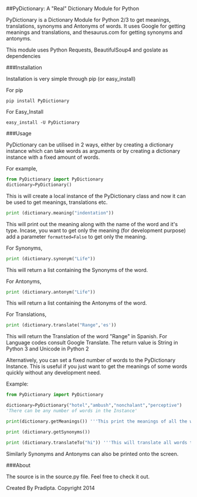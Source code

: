 ##PyDictionary: A "Real" Dictionary Module for Python

PyDictionary is a Dictionary Module for Python 2/3 to get meanings, translations, synonyms and Antonyms of words. It uses Google for getting meanings and translations, and thesaurus.com for getting synonyms and antonyms. 

This module uses Python Requests, BeautifulSoup4 and goslate as dependencies

###Installation

Installation is very simple through pip (or easy_install)

For pip

```
pip install PyDictionary
```

For Easy_Install

```
easy_install -U PyDictionary
```

###Usage

PyDictionary can be utilised in 2 ways, either by creating a dictionary instance which can take words as arguments or by creating a dictionary instance with a fixed amount of words.

For example,

```python
from PyDictionary import PyDictionary
dictionary=PyDictionary()
```

This is will create a local instance of the PyDictionary class and now it can be used to get meanings, translations etc.

```python
print (dictionary.meaning("indentation"))
```

This will print out the meaning along with the name of the word and it's type. Incase, you want to get only the meaning (for development purpose) add a parameter `formatted=False` to get only the meaning.

For Synonyms,

```python
print (dictionary.synonym("Life"))
```

This will return a list containing the Synonyms of the word.

For Antonyms,

```python
print (dictionary.antonym("Life"))
```
This will return a list containing the Antonyms of the word.

For Translations,

```python
print (dictionary.translate("Range",'es'))
```

This will return the Translation of the word "Range" in Spanish. For Language codes consult Google Translate. The return value is String in Python 3 and Unicode in Python 2

Alternatively, you can set a fixed number of words to the PyDictionary Instance. This is useful if you just want to get the meanings of some words quickly without any development need.

Example:

```python
from PyDictionary import PyDictionary

dictionary=PyDictionary("hotel","ambush","nonchalant","perceptive")
'There can be any number of words in the Instance'

print(dictionary.getMeanings()) '''This print the meanings of all the words'''

print (dictionary.getSynonyms())

print (dictionary.translateTo("hi")) '''This will translate all words to Hindi'''

```

Similarly Synonyms and Antonyms can also be printed onto the screen.

###About

The source is in the source.py file. Feel free to check it out.

Created By Pradipta. Copyright 2014
